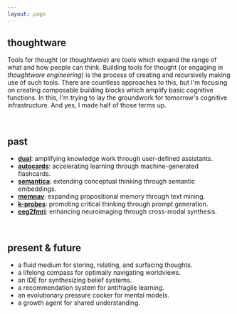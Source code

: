 ```yaml
---
layout: page
---
```


## thoughtware

Tools for thought (or _thoughtware_) are tools which expand the range
of what and how people can think. Building tools for thought (or engaging in
_thoughtware engineering_) is the process of creating and recursively
making use of such tools. There are countless approaches to this, but I'm
focusing on creating composable building blocks which amplify basic
cognitive functions. In this, I'm trying to lay the groundwork for
tomorrow's cognitive infrastructure. And yes, I made half of those terms up.

<br/>

## past

- **[dual](https://psionica.org/tools/dual/)**: amplifying knowledge work through user-defined assistants.
- **[autocards](https://psionica.org/tools/autocards/)**: accelerating learning through machine-generated flashcards.
- **[semantica](https://psionica.org/tools/semantica/)**: extending conceptual thinking through semantic embeddings.
- **[memnav](https://psionica.org/tools/memnav/)**: expanding propositional memory through text mining.
- **[k-probes](https://psionica.org/tools/k-probes/)**: promoting critical thinking through prompt generation.
- **[eeg2fmri](https://raw.githubusercontent.com/paulbricman/EEG2fMRI/master/article/EEG2fMRI%20report.pdf)**: enhancing neuroimaging through cross-modal synthesis.

<br/>

## present & future

- a fluid medium for storing, relating, and surfacing thoughts.
- a lifelong compass for optimally navigating worldviews.
- an IDE for synthesizing belief systems.
- a recommendation system for antifragile learning.
- an evolutionary pressure cooker for mental models.
- a growth agent for shared understanding.
